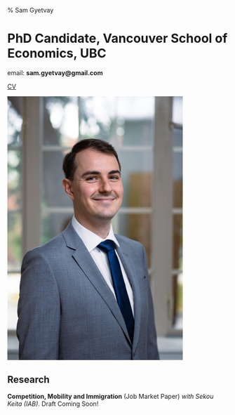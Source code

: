% Sam Gyetvay
# PhD Candidate, Vancouver School of Economics, UBC

email: __sam.gyetvay@gmail.com__

[CV](samgyetvay_cv.pdf)

<img src="sam_jmp_pic1.jpg" alt="Sam" width="400" >

## Research

**Competition, Mobility and Immigration** (Job Market Paper) *with Sekou Keita (IAB)*. Draft Coming Soon!
